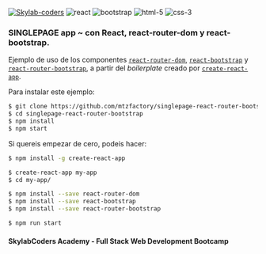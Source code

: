[![Skylab-coders](https://mtzfactory.github.io/logos/png/skylab-coders.png)](http://www.skylabcoders.com/)
![react](https://mtzfactory.github.io/logos/png/react.png)
![bootstrap](https://mtzfactory.github.io/logos/png/bootstrap.png)
![html-5](https://mtzfactory.github.io/logos/png/html-5.png)
![css-3](https://mtzfactory.github.io/logos/png/css-3.png)

### SINGLEPAGE app ~ con React, react-router-dom y react-bootstrap.

Ejemplo de uso de los componentes [```react-router-dom```][react-router-dom], [```react-bootstrap```][react-bootstrap] y [```react-router-bootstrap```][react-router-bootsrap], a partir del _boilerplate_ creado por [```create-react-app```][create-react-app].

Para instalar este ejemplo:

```bash
$ git clone https://github.com/mtzfactory/singlepage-react-router-bootstrap.git
$ cd singlepage-react-router-bootstrap
$ npm install
$ npm start
```

Si quereis empezar de cero, podeis hacer:

```bash
$ npm install -g create-react-app

$ create-react-app my-app
$ cd my-app/

$ npm install --save react-router-dom
$ npm install --save react-bootstrap
$ npm install --save react-router-bootstrap

$ npm run start

```

#### SkylabCoders Academy - Full Stack Web Development Bootcamp

[create-react-app]: https://github.com/facebookincubator/create-react-app
[react-router-dom]: https://github.com/ReactTraining/react-router/tree/master/packages/react-router-dom
[react-bootstrap]: https://react-bootstrap.github.io/
[react-router-bootsrap]: https://github.com/react-bootstrap/react-router-bootstrap
